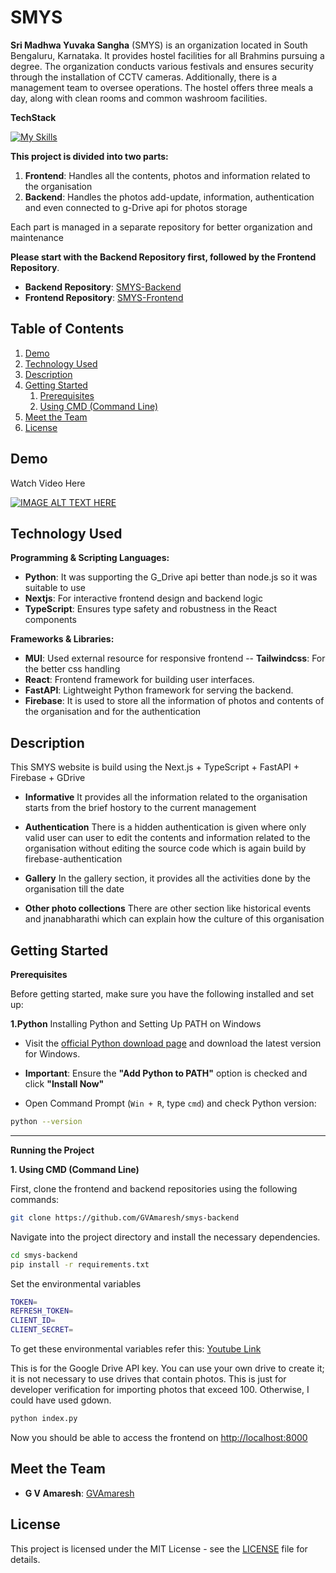 
# SMYS

**Sri Madhwa Yuvaka Sangha** (SMYS) is an organization located in South Bengaluru, Karnataka. It provides hostel facilities for all Brahmins pursuing a degree. The organization conducts various festivals and ensures security through the installation of CCTV cameras. Additionally, there is a management team to oversee operations. The hostel offers three meals a day, along with clean rooms and common washroom facilities.

**TechStack** 

[![My Skills](https://skillicons.dev/icons?i=nextjs,typescript,fastapi,tailwindcss,firebase,netlify,vscode,windows)](https://skillicons.dev)

**This project is divided into two parts:**

1. **Frontend**: Handles all the contents, photos and information related to the organisation
2. **Backend**: Handles the photos add-update, information, authentication and even connected to g-Drive api for photos storage

Each part is managed in a separate repository for better organization and maintenance

**Please start with the Backend Repository first, followed by the Frontend Repository**.

- **Backend Repository**: [SMYS-Backend](https://github.com/GVAmaresh/smys-backend)
- **Frontend Repository**: [SMYS-Frontend](https://github.com/GVAmaresh/smys)


## Table of Contents

1. [Demo](#demo)
2. [Technology Used](#technology-used)
3. [Description](#description)
4. [Getting Started](#getting-started)
    1. [Prerequisites](#prerequisites)
    2. [Using CMD (Command Line)](#using-cmd-command-line)
5. [Meet the Team](#meet-the-team)
6. [License](#license)

## Demo
Watch Video Here

[![IMAGE ALT TEXT HERE](https://img.youtube.com/vi/8i9jTCctU/0.jpg)](https://www.youtube.com/watch?v=8i9jTCctU3U)

## Technology Used

**Programming & Scripting Languages:**
- **Python**: It was supporting the G_Drive api better than node.js so it was suitable to use
- **Nextjs**: For interactive frontend design and backend logic
- **TypeScript**: Ensures type safety and robustness in the React components

**Frameworks & Libraries:**
- **MUI**: Used external resource for responsive frontend 
-- **Tailwindcss**: For the better css handling
- **React**: Frontend framework for building user interfaces.
- **FastAPI**: Lightweight Python framework for serving the backend.
- **Firebase**: It is used to store all the information of photos and contents of the organisation and for the authentication

## Description

This SMYS website is build using the Next.js + TypeScript + FastAPI + Firebase + GDrive

 * **Informative**
It provides all the information related to the organisation starts from the brief hostory to the current management

 * **Authentication**
There is a hidden authentication is given where only valid user can user to edit the contents and information related to the organisation without editing the source code which is again build by firebase-authentication

 * **Gallery**
In the gallery section, it provides all the activities done by the organisation till the date 

 * **Other photo collections**
There are other section like historical events and jnanabharathi which can explain how the culture of this organisation 

    

## Getting Started

**Prerequisites**

Before getting started, make sure you have the following installed and set up:


**1.Python**
Installing Python and Setting Up PATH on Windows
- Visit the [official Python download page](https://www.python.org/downloads/) and download the latest version for Windows.

- **Important**: Ensure the **"Add Python to PATH"** option is checked and click **"Install Now"**
- Open Command Prompt (`Win + R`, type `cmd`) and check Python version:  
```bash
python --version
  ```

---

**Running the Project**

**1. Using CMD (Command Line)**

First, clone the frontend and backend repositories using the following commands:

```bash
git clone https://github.com/GVAmaresh/smys-backend
```

Navigate into the project directory and install the necessary dependencies.

```bash
cd smys-backend
pip install -r requirements.txt

```
Set the environmental variables

```bash
TOKEN=
REFRESH_TOKEN=
CLIENT_ID=
CLIENT_SECRET=
```

To get these environmental variables refer this: [Youtube Link](https://www.youtube.com/watch?v=t0RKgHskYwI)

This is for the Google Drive API key. You can use your own drive to create it; it is not necessary to use drives that contain photos. This is just for developer verification for importing photos that exceed 100. Otherwise, I could have used gdown.


```bash
python index.py
```

Now you should be able to access the frontend on [http://localhost:8000](http://localhost:8000)


## Meet the Team

- **G V Amaresh**: [GVAmaresh ](https://github.com/GVAmaresh)

## License
This project is licensed under the MIT License - see the [LICENSE](https://github.com/GVAmaresh/smys-backend/blob/main/LICENSE) file for details.
